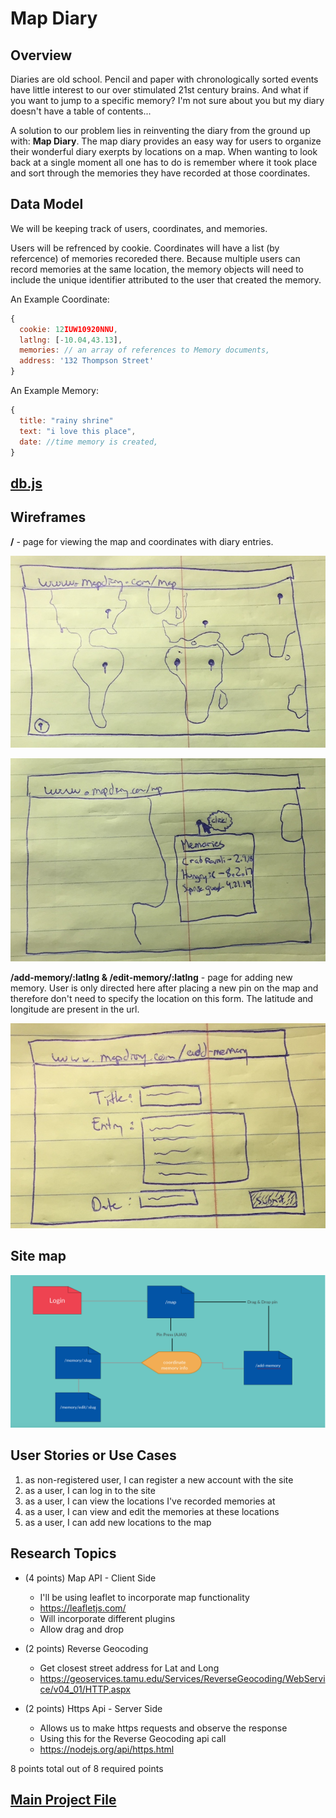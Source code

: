 
# Map Diary 

## Overview


Diaries are old school. Pencil and paper with chronologically sorted events have little interest to our over stimulated 21st century brains. And what if you want to jump to a specific memory? I'm not sure about you but my diary doesn't have a table of contents...

A solution to our problem lies in reinventing the diary from the ground up with: __Map Diary__.
The map diary provides an easy way for users to organize their wonderful diary exerpts by locations on a map. When wanting to look back at a single moment all one has to do is remember where it took place and sort through the memories they have recorded at those coordinates. 


## Data Model

We will be keeping track of users, coordinates, and memories. 

Users will be refrenced by cookie.
Coordinates will have a list (by refercence) of memories recoreded there. Because multiple users can record memories at the same location, the memory objects will need to include the unique identifier attributed to the user that created the memory. 




An Example Coordinate:

```javascript
{
  cookie: 12IUW10920NNU,
  latlng: [-10.04,43.13],
  memories: // an array of references to Memory documents,
  address: '132 Thompson Street'
}
```
An Example Memory:

```javascript
{
  title: "rainy shrine"
  text: "i love this place",
  date: //time memory is created,
}
```


## [db.js](src/db.js) 


## Wireframes


__/__ - page for viewing the map and coordinates with diary entries.

![Big Map](documentation/big_map.JPG)

![Coordinates enum](documentation/coord_enum.JPG)

__/add-memory/:latlng & /edit-memory/:latlng__ - page for adding new memory. User is only directed here after placing a new pin on the map and therefore don't need to specify the location on this form. The latitude and longitude are present in the url. 

![Add Memory](documentation/add_mem.JPG)


## Site map

![Site Map](documentation/SiteMap.png)

## User Stories or Use Cases

1. as non-registered user, I can register a new account with the site
2. as a user, I can log in to the site
3. as a user, I can view the locations I've recorded memories at
4. as a user, I can view and edit the memories at these locations
5. as a user, I can add new locations to the map

## Research Topics


* (4 points) Map API - Client Side
    * I'll be using leaflet to incorporate map functionality
    * https://leafletjs.com/
    * Will incorporate different plugins
    * Allow drag and drop
    
* (2 points) Reverse Geocoding
    * Get closest street address for Lat and Long
    * https://geoservices.tamu.edu/Services/ReverseGeocoding/WebService/v04_01/HTTP.aspx

* (2 points) Https Api - Server Side
    * Allows us to make https requests and observe the response
    * Using this for the Reverse Geocoding api call
    * https://nodejs.org/api/https.html


8 points total out of 8 required points


## [Main Project File](src/app.js) 



